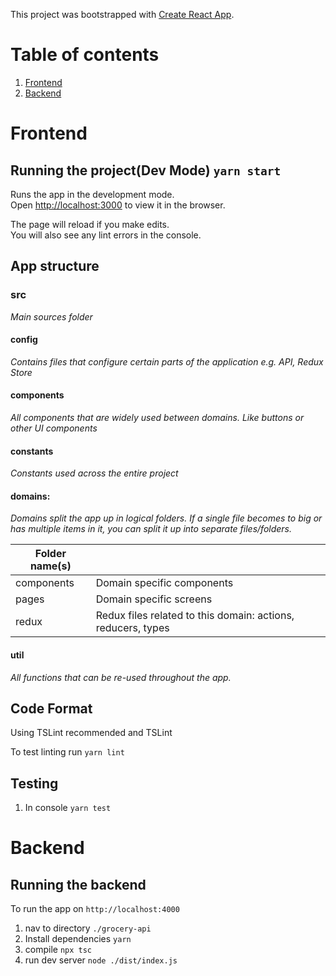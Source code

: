 This project was bootstrapped with [Create React App](https://github.com/facebook/create-react-app).

# Table of contents

1.  [Frontend](#frontend)
1.  [Backend](#backend)

# Frontend

## Running the project(Dev Mode) `yarn start`

Runs the app in the development mode.<br>
Open [http://localhost:3000](http://localhost:3000) to view it in the browser.

The page will reload if you make edits.<br>
You will also see any lint errors in the console.

## App structure

### src

_Main sources folder_

#### config

_Contains files that configure certain parts of the application e.g. API, Redux Store_

#### components

_All components that are widely used between domains. Like buttons or other UI components_

#### constants

_Constants used across the entire project_

#### domains:

_Domains split the app up in *logical* folders. If a single file becomes to big or has multiple items in it, you can split it up into separate files/folders._

| Folder name(s) |                                                              |
| -------------- | ------------------------------------------------------------ |
| components     | Domain specific components                                   |
| pages          | Domain specific screens                                      |
| redux          | Redux files related to this domain: actions, reducers, types |

#### util

_All functions that can be re-used throughout the app._

## Code Format

Using TSLint recommended and TSLint

To test linting run `yarn lint`

## Testing

1.  In console `yarn test`

# Backend

## Running the backend

To run the app on `http://localhost:4000`

1. nav to directory `./grocery-api`
2. Install dependencies `yarn`
3. compile `npx tsc`
4. run dev server `node ./dist/index.js`
